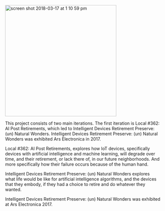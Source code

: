 <img width="361" alt="screen shot 2018-03-17 at 1 10 59 pm" src="https://user-images.githubusercontent.com/30060990/37559509-d3f360c6-29e4-11e8-9fe1-26ac34704195.png">

This project consists of two main iterations. The first iteration is Local #362: AI Post Retirements, which led to
Intelligent Devices Retirement Preserve: (un) Natural Wonders. Intelligent Devices Retirement Preserve: (un) Natural Wonders
was exhibited Ars Electronica in 2017.  

Local #362: AI Post Retirements, explores how IoT devices, specifically devices with artificial
intelligence and machine learning, will degrade over time, and their retirement, or lack there of,
in our future neighborhoods. And more specifically how their failure occurs because of the human hand.

Intelligent Devices Retirement Preserve: (un) Natural Wonders explores what life would be like for
artificial intelligence algorithms, and the devices that they embody, if they had a choice to retire
and do whatever they wanted.

Intelligent Devices Retirement Preserve: (un) Natural Wonders was exhibited at Ars Electronica 2017. 
